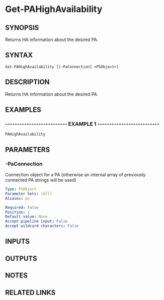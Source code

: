 ﻿---
external help file: pspaloalto-help.xml
Module Name: pspaloalto
online version: 
schema: 2.0.0
---

# Get-PAHighAvailability

## SYNOPSIS
Returns HA information about the desired PA.

## SYNTAX

```
Get-PAHighAvailability [[-PaConnection] <PSObject>]
```

## DESCRIPTION
Returns HA information about the desired PA.

## EXAMPLES

### -------------------------- EXAMPLE 1 --------------------------
```
PAHighAvailability
```

## PARAMETERS

### -PaConnection
Connection object for a PA (otherwise an internal array of previously connected PA strings will be used)

```yaml
Type: PSObject
Parameter Sets: (All)
Aliases: pc

Required: False
Position: 1
Default value: None
Accept pipeline input: False
Accept wildcard characters: False
```

## INPUTS

## OUTPUTS

## NOTES

## RELATED LINKS

